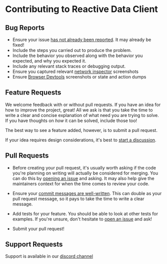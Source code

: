 # Contributing to Reactive Data Client

## Bug Reports

* Ensure your issue [has not already been reported][1]. It may already be fixed!
* Include the steps you carried out to produce the problem.
* Include the behavior you observed along with the behavior you expected, and
  why you expected it.
* Include any relevant stack traces or debugging output.
* Ensure you captured relevant [network inspector](https://developer.chrome.com/docs/devtools/network/) screenshots
* Ensure [Browser Devtools](https://dataclient.io/docs/guides/debugging) screenshots or state and action dumps

## Feature Requests

We welcome feedback with or without pull requests. If you have an idea for how
to improve the project, great! All we ask is that you take the time to write a
clear and concise explanation of what need you are trying to solve. If you have
thoughts on _how_ it can be solved, include those too!

The best way to see a feature added, however, is to submit a pull request.

If your idea requires design considerations, it's best to [start a discussion][4].

## Pull Requests

* Before creating your pull request, it's usually worth asking if the code
  you're planning on writing will actually be considered for merging. You can
  do this by [opening an issue][1] and asking. It may also help give the
  maintainers context for when the time comes to review your code.

* Ensure your [commit messages are well-written][2]. This can double as your
  pull request message, so it pays to take the time to write a clear message.

* Add tests for your feature. You should be able to look at other tests for
  examples. If you're unsure, don't hesitate to [open an issue][1] and ask!

* Submit your pull request!

## Support Requests

Support is available in our [discord channel][3]

[1]: https://github.com/reactive/data-client/issues
[2]: https://medium.com/brigade-engineering/the-secrets-to-great-commit-messages-106fc0a92a25
[3]: https://discord.gg/9aTc42GXWR
[4]: https://github.com/reactive/data-client/discussions/new?category=ideas